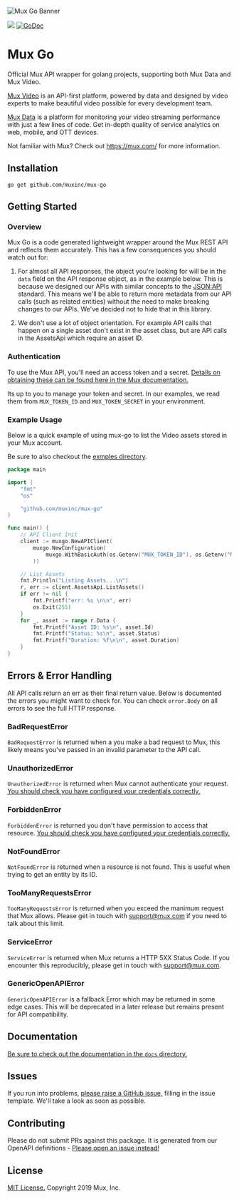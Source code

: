 ![Mux Go Banner](https://banner.mux.dev/?image=go)

![](https://github.com/muxinc/mux-go/workflows/Integration%20Test/badge.svg)
[![GoDoc](https://godoc.org/github.com/muxinc/mux-go?status.svg)](https://godoc.org/github.com/muxinc/mux-go)

# Mux Go

Official Mux API wrapper for golang projects, supporting both Mux Data and Mux Video.

[Mux Video](https://mux.com/video) is an API-first platform, powered by data and designed by video experts to make beautiful video possible for every development team.

[Mux Data](https://mux.com/data) is a platform for monitoring your video streaming performance with just a few lines of code. Get in-depth quality of service analytics on web, mobile, and OTT devices.

Not familiar with Mux? Check out https://mux.com/ for more information.

## Installation

```
go get github.com/muxinc/mux-go
```

## Getting Started

### Overview

Mux Go is a code generated lightweight wrapper around the Mux REST API and reflects them accurately. This has a few consequences you should watch out for:

1) For almost all API responses, the object you're looking for will be in the `data` field on the API response object, as in the example below. This is because we designed our APIs with similar concepts to the [JSON:API](https://jsonapi.org/) standard. This means we'll be able to return more metadata from our API calls (such as related entities) without the need to make breaking changes to our APIs. We've decided not to hide that in this library.

2) We don't use a lot of object orientation. For example API calls that happen on a single asset don't exist in the asset class, but are API calls in the AssetsApi which require an asset ID.

### Authentication

To use the Mux API, you'll need an access token and a secret. [Details on obtaining these can be found here in the Mux documentation.](https://docs.mux.com/docs#section-1-get-an-api-access-token)

Its up to you to manage your token and secret. In our examples, we read them from `MUX_TOKEN_ID` and `MUX_TOKEN_SECRET` in your environment.

### Example Usage

Below is a quick example of using mux-go to list the Video assets stored in your Mux account.

Be sure to also checkout the [exmples directory](examples/).

```go
package main

import (
	"fmt"
	"os"

	"github.com/muxinc/mux-go"
)

func main() {
	// API Client Init
	client := muxgo.NewAPIClient(
		muxgo.NewConfiguration(
			muxgo.WithBasicAuth(os.Getenv("MUX_TOKEN_ID"), os.Getenv("MUX_TOKEN_SECRET")),
		))

	// List Assets
	fmt.Println("Listing Assets...\n")
	r, err := client.AssetsApi.ListAssets()
	if err != nil {
		fmt.Printf("err: %s \n\n", err)
		os.Exit(255)
	}
	for _, asset := range r.Data {
		fmt.Printf("Asset ID: %s\n", asset.Id)
		fmt.Printf("Status: %s\n", asset.Status)
		fmt.Printf("Duration: %f\n\n", asset.Duration)
	}
}
```

## Errors & Error Handling

All API calls return an err as their final return value. Below is documented the errors you might want to check for. You can check `error.Body` on all errors to see the full HTTP response.

### BadRequestError

`BadRequestError` is returned when a you make a bad request to Mux, this likely means you've passed in an invalid parameter to the API call. 

### UnauthorizedError

`UnauthorizedError` is returned when Mux cannot authenticate your request. [You should check you have configured your credentials correctly.](#authentication)

### ForbiddenError

`ForbiddenError` is returned you don't have permission to access that resource. [You should check you have configured your credentials correctly.](#authentication)

### NotFoundError

`NotFoundError` is returned when a resource is not found. This is useful when trying to get an entity by its ID.

### TooManyRequestsError

`TooManyRequestsError` is returned when you exceed the manimum request that Mux allows. Please get in touch with [support@mux.com](mailto:support@mux.com) if you need to talk about this limit.

### ServiceError

`ServiceError` is returned when Mux returns a HTTP 5XX Status Code. If you encounter this reproducibly, please get in touch with [support@mux.com](mailto:support@mux.com).

### GenericOpenAPIError

`GenericOpenAPIError` is a fallback Error which may be returned in some edge cases. This will be deprecated in a later release but remains present for API compatibility.

## Documentation

[Be sure to check out the documentation in the `docs` directory.](docs/)

## Issues

If you run into problems, [please raise a GitHub issue,](https://github.com/muxinc/mux-go/issues) filling in the issue template. We'll take a look as soon as possible.

## Contributing

Please do not submit PRs against this package. It is generated from our OpenAPI definitions - [Please open an issue instead!](https://github.com/muxinc/mux-go/issues)

## License

[MIT License.](LICENSE) Copyright 2019 Mux, Inc.
